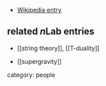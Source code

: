 

* [Wikipedia entry](http://en.wikipedia.org/wiki/Ulf_Lindström)

## related $n$Lab entries

* [[string theory]], [[T-duality]]

* [[supergravity]]

category: people